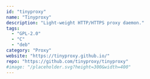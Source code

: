 ```yaml
---
id: "tinyproxy"
name: "Tinyproxy"
description: "Light-weight HTTP/HTTPS proxy daemon."
tags:
  - "GPL-2.0"
  - "C"
  - "deb"
category: "Proxy"
website: "https://tinyproxy.github.io/"
repo: "https://github.com/tinyproxy/tinyproxy"
#image: "/placeholder.svg?height=300&width=400"
---
```


